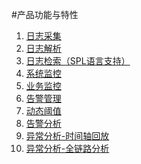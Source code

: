 #产品功能与特性

1. <a href="features/collection.md">日志采集</a>
2. <a href="features/parser.md">日志解析</a>
3. <a href="features/collection.md">日志检索（SPL语言支持）</a>
4. <a href="features/collection.md">系统监控</a>
5. <a href="features/collection.md">业务监控</a>
6. <a href="features/collection.md">告警管理</a>
7. <a href="features/collection.md">动态阈值</a>
8. <a href="features/collection.md">告警分析</a>
9. <a href="features/collection.md">异常分析-时间轴回放</a>
10. <a href="features/collection.md">异常分析-全链路分析</a>
